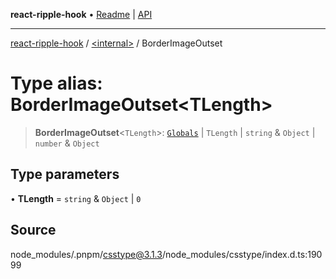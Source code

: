 **react-ripple-hook** • [Readme](../../README.md) \| [API](../../globals.md)

---

[react-ripple-hook](../../README.md) / [\<internal\>](../README.md) / BorderImageOutset

# Type alias: BorderImageOutset\<TLength\>

> **BorderImageOutset**\<`TLength`\>: [`Globals`](Globals.md) \| `TLength` \| `string` & `Object` \| `number` & `Object`

## Type parameters

• **TLength** = `string` & `Object` \| `0`

## Source

node_modules/.pnpm/csstype@3.1.3/node_modules/csstype/index.d.ts:19099
